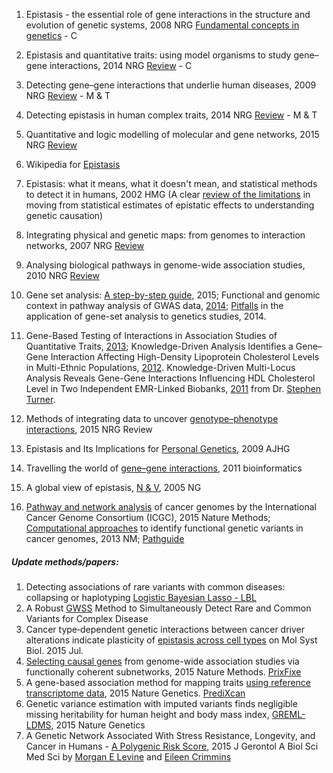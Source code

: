 1. Epistasis - the essential role of gene interactions in the structure and evolution of genetic systems, 2008 NRG 
[Fundamental concepts in genetics](http://www.nature.com/nrg/journal/v9/n11/full/nrg2452.html) - C

2. Epistasis and quantitative traits: using model organisms to study gene–gene interactions, 2014 NRG [Review](http://www.nature.com/nrg/journal/v15/n1/full/nrg3627.html) - C

3. Detecting gene–gene interactions that underlie human diseases, 2009 NRG [Review](http://www.nature.com/nrg/journal/v10/n6/full/nrg2579.html) - M & T

4. Detecting epistasis in human complex traits, 2014 NRG [Review](http://www.nature.com/nrg/journal/v15/n11/full/nrg3747.html) - M & T

5. Quantitative and logic modelling of molecular and gene networks, 2015 NRG [Review](http://www.nature.com/nrg/journal/v16/n3/full/nrg3885.html)
 
6. Wikipedia for [Epistasis](http://en.wikipedia.org/wiki/Epistasis)

7. Epistasis: what it means, what it doesn't mean, and statistical methods to detect it in humans, 2002 HMG (A clear [review of the limitations](http://hmg.oxfordjournals.org/content/11/20/2463.full) 
in moving from statistical estimates of epistatic effects to understanding genetic causation)

8. Integrating physical and genetic maps: from genomes to interaction networks, 2007 NRG [Review](http://www.nature.com/nrg/journal/v8/n9/full/nrg2144.html)

9. Analysing biological pathways in genome-wide association studies, 2010 NRG [Review](http://www.nature.com/nrg/journal/v11/n12/full/nrg2884.html)

10. Gene set analysis: [A step-by-step guide](http://onlinelibrary.wiley.com/doi/10.1002/ajmg.b.32328), 2015; Functional and genomic context in pathway analysis of GWAS data, [2014](http://www.sciencedirect.com/science/article/pii/S0168952514001164);
[Pitfalls](http://www.sciencedirect.com/science/article/pii/S0168952514001607) in the application of gene-set analysis to genetics studies, 2014.

11. Gene-Based Testing of Interactions in Association Studies of Quantitative Traits, [2013](http://journals.plos.org/plosgenetics/article?id=10.1371/journal.pgen.1003321); Knowledge-Driven Analysis Identifies a Gene–Gene Interaction Affecting High-Density Lipoprotein Cholesterol Levels in Multi-Ethnic Populations, [2012](http://journals.plos.org/plosgenetics/article?id=10.1371/journal.pgen.1002714). 
Knowledge-Driven Multi-Locus Analysis Reveals Gene-Gene Interactions Influencing HDL Cholesterol Level in Two Independent EMR-Linked Biobanks, [2011](http://journals.plos.org/plosone/article?id=10.1371/journal.pone.0019586#abstract0) from Dr. [Stephen Turner](http://stephenturner.us/).

12. Methods of integrating data to uncover [genotype–phenotype interactions](http://www.nature.com/nrg/journal/v16/n2/full/nrg3868.html), 2015 NRG Review

13. Epistasis and Its Implications for [Personal Genetics](http://www.sciencedirect.com/science/article/pii/S0002929709003498), 2009 AJHG

14. Travelling the world of [gene–gene interactions](http://bib.oxfordjournals.org/content/early/2011/03/26/bib.bbr012.short), 2011 bioinformatics

15. A global view of epistasis, [N & V](http://www.nature.com/ng/journal/v37/n1/full/ng0105-13.html), 2005 NG 

16. [Pathway and network analysis](http://www.nature.com/nmeth/journal/v12/n7/full/nmeth.3440.html) of cancer genomes by the International Cancer Genome Consortium (ICGC), 2015 Nature Methods; [Computational approaches](http://www.nature.com/nmeth/journal/v10/n8/full/nmeth.2562.html) to identify functional genetic variants in cancer genomes, 2013 NM; [Pathguide](http://pathguide.org/statistics.php)

##### Update methods/papers:
1. Detecting associations of rare variants with common diseases: collapsing or haplotyping [Logistic Bayesian Lasso - LBL](http://bib.oxfordjournals.org/content/early/2015/01/15/bib.bbu050.long) 
2. A Robust [GWSS](http://journals.plos.org/plosone/article?id=10.1371/journal.pone.0120873) Method to Simultaneously Detect Rare and Common Variants for Complex Disease
3. Cancer type‐dependent genetic interactions between cancer driver alterations indicate plasticity of [epistasis across cell types](http://msb.embopress.org/content/11/7/824.long) on Mol Syst Biol. 2015 Jul.
4. [Selecting causal genes](http://www.nature.com/nmeth/journal/v12/n2/full/nmeth.3215.html) from genome-wide association studies via functionally coherent subnetworks, 2015 Nature Methods. [PrixFixe](http://llama.mshri.on.ca/~mtasan/GranPrixFixe/html/)
5. A gene-based association method for mapping traits [using reference transcriptome data](http://www.nature.com/ng/journal/vaop/ncurrent/full/ng.3367.html), 2015 Nature Genetics. [PrediXcan](https://github.com/Selaginella99/PrediXcan)
6. Genetic variance estimation with imputed variants finds negligible missing heritability for human height and body mass index, [GREML-LDMS](http://www.nature.com/ng/journal/vaop/ncurrent/full/ng.3390.html), 2015 Nature Genetics
7. A Genetic Network Associated With Stress Resistance, Longevity, and Cancer in Humans - [A Polygenic Risk Score](http://biomedgerontology.oxfordjournals.org/content/early/2015/09/08/gerona.glv141.full), 2015 J Gerontol A Biol Sci Med Sci by [Morgan E Levine](https://scholar.google.com/citations?hl=en&user=iQGlGZYAAAAJ&view_op=list_works&sortby=pubdate) and [Eileen Crimmins](http://gero.usc.edu/faculty/crimmins/)


